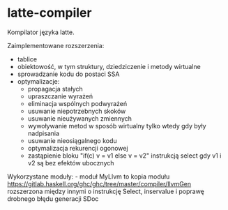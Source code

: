 # latte-compiler
Kompilator języka latte.

Zaimplementowane rozszerzenia:
- tablice
- obiektowość, w tym struktury, dziedziczenie i metody wirtualne
- sprowadzanie kodu do postaci SSA
- optymalizacje:
    - propagacja stałych
    - upraszczanie wyrażeń
    - eliminacja wspólnych podwyrażeń
    - usuwanie niepotrzebnych skoków
    - usuwanie nieużywanych zmiennych
    - wywoływanie metod w sposób wirtualny tylko wtedy gdy były nadpisania
    - usuwanie nieosiągalnego kodu
    - optymalizacja rekurencji ogonowej
    - zastąpienie bloku "if(c) v = v1 else v = v2" instrukcją select gdy v1 i v2 są bez efektów ubocznych 
    
Wykorzystane moduły:
    - moduł MyLlvm to kopia modułu https://gitlab.haskell.org/ghc/ghc/tree/master/compiler/llvmGen
        rozszerzona między innymi o instrukcję Select, inservalue i poprawę drobnego błędu generacji SDoc